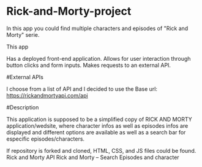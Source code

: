 # Rick-and-Morty-project
In this app you could find multiple characters and episodes of "Rick and Morty" serie.

This app

Has a deployed front-end application.
Allows for user interaction through button clicks and form inputs.
Makes requests to an external API.


#External APIs

I choose from a list of API and I decided to use the Base url: https://rickandmortyapi.com/api

#Description

This application is supposed to be a simplified copy of RICK AND MORTY  application/wedsite, where character infos as well as episodes infos are displayed and different  options are available as well as a search bar for especific episodes/characters. 

If repository is forked and cloned, HTML, CSS, and JS files could be found.
Rick and Morty API
Rick and Morty – Search Episodes and character

